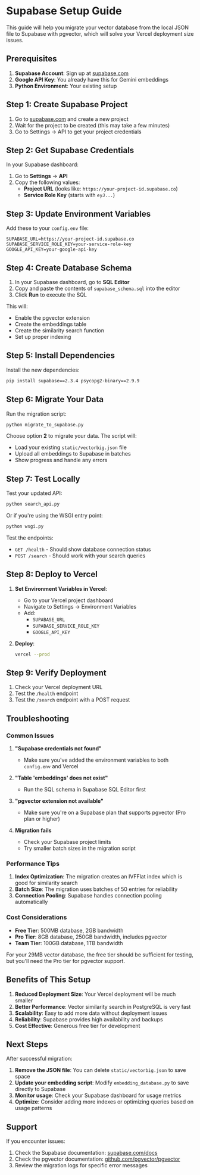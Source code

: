 # Supabase Setup Guide

This guide will help you migrate your vector database from the local JSON file to Supabase with pgvector, which will solve your Vercel deployment size issues.

## Prerequisites

1. **Supabase Account**: Sign up at [supabase.com](https://supabase.com)
2. **Google API Key**: You already have this for Gemini embeddings
3. **Python Environment**: Your existing setup

## Step 1: Create Supabase Project

1. Go to [supabase.com](https://supabase.com) and create a new project
2. Wait for the project to be created (this may take a few minutes)
3. Go to Settings → API to get your project credentials

## Step 2: Get Supabase Credentials

In your Supabase dashboard:

1. Go to **Settings** → **API**
2. Copy the following values:
   - **Project URL** (looks like: `https://your-project-id.supabase.co`)
   - **Service Role Key** (starts with `eyJ...`)

## Step 3: Update Environment Variables

Add these to your `config.env` file:

```env
SUPABASE_URL=https://your-project-id.supabase.co
SUPABASE_SERVICE_ROLE_KEY=your-service-role-key
GOOGLE_API_KEY=your-google-api-key
```

## Step 4: Create Database Schema

1. In your Supabase dashboard, go to **SQL Editor**
2. Copy and paste the contents of `supabase_schema.sql` into the editor
3. Click **Run** to execute the SQL

This will:
- Enable the pgvector extension
- Create the embeddings table
- Create the similarity search function
- Set up proper indexing

## Step 5: Install Dependencies

Install the new dependencies:

```bash
pip install supabase==2.3.4 psycopg2-binary==2.9.9
```

## Step 6: Migrate Your Data

Run the migration script:

```bash
python migrate_to_supabase.py
```

Choose option **2** to migrate your data. The script will:
- Load your existing `static/vectorbig.json` file
- Upload all embeddings to Supabase in batches
- Show progress and handle any errors

## Step 7: Test Locally

Test your updated API:

```bash
python search_api.py
```

Or if you're using the WSGI entry point:

```bash
python wsgi.py
```

Test the endpoints:
- `GET /health` - Should show database connection status
- `POST /search` - Should work with your search queries

## Step 8: Deploy to Vercel

1. **Set Environment Variables in Vercel**:
   - Go to your Vercel project dashboard
   - Navigate to Settings → Environment Variables
   - Add:
     - `SUPABASE_URL`
     - `SUPABASE_SERVICE_ROLE_KEY`
     - `GOOGLE_API_KEY`

2. **Deploy**:
   ```bash
   vercel --prod
   ```

## Step 9: Verify Deployment

1. Check your Vercel deployment URL
2. Test the `/health` endpoint
3. Test the `/search` endpoint with a POST request

## Troubleshooting

### Common Issues

1. **"Supabase credentials not found"**
   - Make sure you've added the environment variables to both `config.env` and Vercel

2. **"Table 'embeddings' does not exist"**
   - Run the SQL schema in Supabase SQL Editor first

3. **"pgvector extension not available"**
   - Make sure you're on a Supabase plan that supports pgvector (Pro plan or higher)

4. **Migration fails**
   - Check your Supabase project limits
   - Try smaller batch sizes in the migration script

### Performance Tips

1. **Index Optimization**: The migration creates an IVFFlat index which is good for similarity search
2. **Batch Size**: The migration uses batches of 50 entries for reliability
3. **Connection Pooling**: Supabase handles connection pooling automatically

### Cost Considerations

- **Free Tier**: 500MB database, 2GB bandwidth
- **Pro Tier**: 8GB database, 250GB bandwidth, includes pgvector
- **Team Tier**: 100GB database, 1TB bandwidth

For your 29MB vector database, the free tier should be sufficient for testing, but you'll need the Pro tier for pgvector support.

## Benefits of This Setup

1. **Reduced Deployment Size**: Your Vercel deployment will be much smaller
2. **Better Performance**: Vector similarity search in PostgreSQL is very fast
3. **Scalability**: Easy to add more data without deployment issues
4. **Reliability**: Supabase provides high availability and backups
5. **Cost Effective**: Generous free tier for development

## Next Steps

After successful migration:

1. **Remove the JSON file**: You can delete `static/vectorbig.json` to save space
2. **Update your embedding script**: Modify `embedding_database.py` to save directly to Supabase
3. **Monitor usage**: Check your Supabase dashboard for usage metrics
4. **Optimize**: Consider adding more indexes or optimizing queries based on usage patterns

## Support

If you encounter issues:

1. Check the Supabase documentation: [supabase.com/docs](https://supabase.com/docs)
2. Check the pgvector documentation: [github.com/pgvector/pgvector](https://github.com/pgvector/pgvector)
3. Review the migration logs for specific error messages 